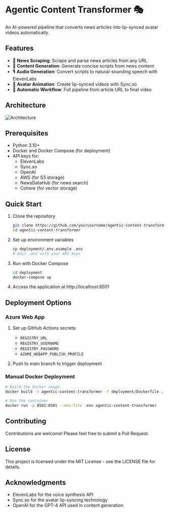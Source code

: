 # Agentic Content Transformer 🎭

An AI-powered pipeline that converts news articles into lip-synced avatar videos automatically.

## Features

- 📰 **News Scraping**: Scrape and parse news articles from any URL
- 📝 **Content Generation**: Generate concise scripts from news content 
- 🎙️ **Audio Generation**: Convert scripts to natural-sounding speech with ElevenLabs
- 👤 **Avatar Animation**: Create lip-synced videos with Sync.so
- 🔄 **Automatic Workflow**: Full pipeline from article URL to final video

## Architecture

![Architecture](https://mermaid.ink/img/pako:eNp1kU1PwzAMhv9KlBOIafuwXnZASGiHSUhIcAgHLzWlIl8qTSui6n83ab-QNvAp9vPasZ1TUBZTyCG3j1ZZ1j4GBKs-9BxeYXH_8PTy_NLwwBuZvVlFMC7YKKYfKrsDnGvXcN_r2_v2_Z6oE5m1XaNuZW-bE3j_OV9uoXTxYCxCZ3sUO0nPk2tGcJGWa-Wkt4qmXLYkU6UKFzqwvBiVzGlw2PwQtHNb4vdj26hB2RfCzspZLHuA_zBnWlzUJBmwQfLUxZhdI5MIPFhpNr0yMThLcQdubU5xOYF9mTHM45IDLNPZdJZCHmO0TiYJRB-TSCXQcJ0JqsNCPCq9biFv0B84Y_-j0eEXDCOm6w?type=png)

## Prerequisites

- Python 3.10+
- Docker and Docker Compose (for deployment)
- API keys for:
  - ElevenLabs
  - Sync.so
  - OpenAI
  - AWS (for S3 storage)
  - NewsDataHub (for news search)
  - Cohere (for vector storage)

## Quick Start

1. Clone the repository
   ```bash
   git clone https://github.com/yourusername/agentic-content-transformer.git
   cd agentic-content-transformer
   ```

2. Set up environment variables
   ```bash
   cp deployment/.env.example .env
   # Edit .env with your API keys
   ```

3. Run with Docker Compose
   ```bash
   cd deployment
   docker-compose up
   ```

4. Access the application at http://localhost:8501

## Deployment Options

### Azure Web App

1. Set up GitHub Actions secrets:
   - `REGISTRY_URL`
   - `REGISTRY_USERNAME`
   - `REGISTRY_PASSWORD`
   - `AZURE_WEBAPP_PUBLISH_PROFILE`

2. Push to main branch to trigger deployment

### Manual Docker Deployment

```bash
# Build the Docker image
docker build -t agentic-content-transformer -f deployment/Dockerfile .

# Run the container
docker run -p 8501:8501 --env-file .env agentic-content-transformer
```

## Contributing

Contributions are welcome! Please feel free to submit a Pull Request.

## License

This project is licensed under the MIT License - see the LICENSE file for details.

## Acknowledgments

- ElevenLabs for the voice synthesis API
- Sync.so for the avatar lip-syncing technology
- OpenAI for the GPT-4 API used in content generation 